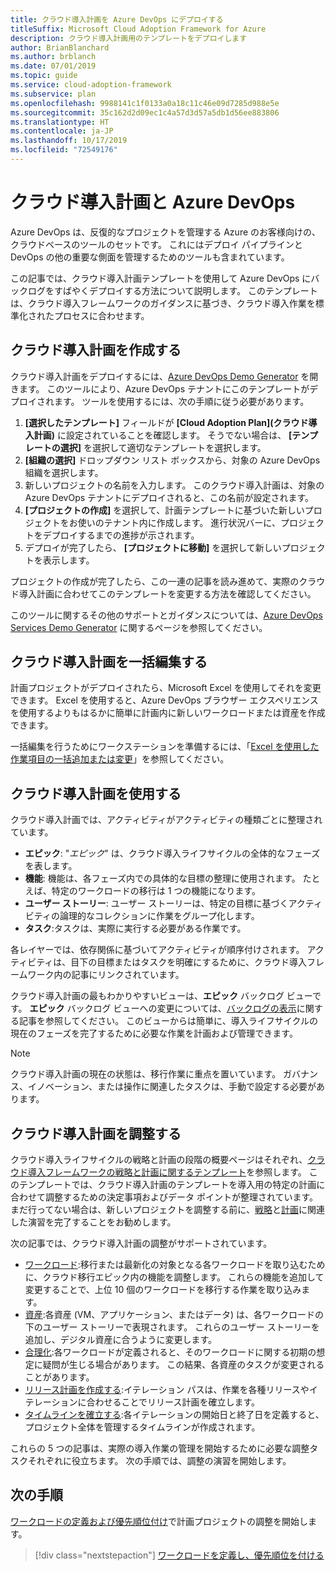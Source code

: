 ```yaml
---
title: クラウド導入計画を Azure DevOps にデプロイする
titleSuffix: Microsoft Cloud Adoption Framework for Azure
description: クラウド導入計画用のテンプレートをデプロイします
author: BrianBlanchard
ms.author: brblanch
ms.date: 07/01/2019
ms.topic: guide
ms.service: cloud-adoption-framework
ms.subservice: plan
ms.openlocfilehash: 9988141c1f0133a0a18c11c46e09d7285d988e5e
ms.sourcegitcommit: 35c162d2d09ec1c4a57d3d57a5db1d56ee883806
ms.translationtype: HT
ms.contentlocale: ja-JP
ms.lasthandoff: 10/17/2019
ms.locfileid: "72549176"
---
```

# <a name="cloud-adoption-plan-and-azure-devops"></a>クラウド導入計画と Azure DevOps

Azure DevOps は、反復的なプロジェクトを管理する Azure のお客様向けの、クラウドベースのツールのセットです。 これにはデプロイ パイプラインと DevOps の他の重要な側面を管理するためのツールも含まれています。 

この記事では、クラウド導入計画テンプレートを使用して Azure DevOps にバックログをすばやくデプロイする方法について説明します。 このテンプレートは、クラウド導入フレームワークのガイダンスに基づき、クラウド導入作業を標準化されたプロセスに合わせます。

## <a name="create-your-cloud-adoption-plan"></a>クラウド導入計画を作成する

クラウド導入計画をデプロイするには、[Azure DevOps Demo Generator](https://aka.ms/adopt/plan/generator) を開きます。 このツールにより、Azure DevOps テナントにこのテンプレートがデプロイされます。 ツールを使用するには、次の手順に従う必要があります。

1. **[選択したテンプレート]** フィールドが **[Cloud Adoption Plan]\(クラウド導入計画\)** に設定されていることを確認します。 そうでない場合は、 **[テンプレートの選択]** を選択して適切なテンプレートを選択します。
2. **[組織の選択]** ドロップダウン リスト ボックスから、対象の Azure DevOps 組織を選択します。
3. 新しいプロジェクトの名前を入力します。 このクラウド導入計画は、対象の Azure DevOps テナントにデプロイされると、この名前が設定されます。
4. **[プロジェクトの作成]** を選択して、計画テンプレートに基づいた新しいプロジェクトをお使いのテナント内に作成します。 進行状況バーに、プロジェクトをデプロイするまでの進捗が示されます。
5. デプロイが完了したら、 **[プロジェクトに移動]** を選択して新しいプロジェクトを表示します。

プロジェクトの作成が完了したら、この一連の記事を読み進めて、実際のクラウド導入計画に合わせてこのテンプレートを変更する方法を確認してください。

このツールに関するその他のサポートとガイダンスについては、[Azure DevOps Services Demo Generator](https://docs.microsoft.com/azure/devops/demo-gen/?toc=%2Fazure%2Fdevops%2Fdemo-gen%2Ftoc.json&bc=%2Fazure%2Fdevops%2Fdemo-gen%2Fbreadcrumb%2Ftoc.json&view=azure-devops) に関するページを参照してください。

## <a name="bulk-edit-the-cloud-adoption-plan"></a>クラウド導入計画を一括編集する

計画プロジェクトがデプロイされたら、Microsoft Excel を使用してそれを変更できます。 Excel を使用すると、Azure DevOps ブラウザー エクスペリエンスを使用するよりもはるかに簡単に計画内に新しいワークロードまたは資産を作成できます。

一括編集を行うためにワークステーションを準備するには、「[Excel を使用した作業項目の一括追加または変更](https://docs.microsoft.com/azure/devops/boards/backlogs/office/bulk-add-modify-work-items-excel?view=azure-devops)」を参照してください。

## <a name="use-the-cloud-adoption-plan"></a>クラウド導入計画を使用する

クラウド導入計画では、アクティビティがアクティビティの種類ごとに整理されています。

- **エピック**: "*エピック*" は、クラウド導入ライフサイクルの全体的なフェーズを表します。
- **機能**: 機能は、各フェーズ内での具体的な目標の整理に使用されます。 たとえば、特定のワークロードの移行は 1 つの機能になります。
- **ユーザー ストーリー**: ユーザー ストーリーは、特定の目標に基づくアクティビティの論理的なコレクションに作業をグループ化します。
- **タスク**:タスクは、実際に実行する必要がある作業です。

各レイヤーでは、依存関係に基づいてアクティビティが順序付けされます。 アクティビティは、目下の目標またはタスクを明確にするために、クラウド導入フレームワーク内の記事にリンクされています。

クラウド導入計画の最もわかりやすいビューは、**エピック** バックログ ビューです。 **エピック** バックログ ビューへの変更については、[バックログの表示](https://docs.microsoft.com/azure/devops/boards/backlogs/define-features-epics?view=azure-devops#view-a-backlog-or-portfolio-backlog)に関する記事を参照してください。 このビューからは簡単に、導入ライフサイクルの現在のフェーズを完了するために必要な作業を計画および管理できます。

> [!NOTE]
> クラウド導入計画の現在の状態は、移行作業に重点を置いています。 ガバナンス、イノベーション、または操作に関連したタスクは、手動で設定する必要があります。

## <a name="align-the-cloud-adoption-plan"></a>クラウド導入計画を調整する

クラウド導入ライフサイクルの戦略と計画の段階の概要ページはそれぞれ、[クラウド導入フレームワークの戦略と計画に関するテンプレート](https://archcenter.blob.core.windows.net/cdn/fusion/readiness/Microsoft-Cloud-Adoption-Framework-Strategy-and-Plan-Template.docx)を参照します。 このテンプレートでは、クラウド導入計画のテンプレートを導入用の特定の計画に合わせて調整するための決定事項およびデータ ポイントが整理されています。 まだ行ってない場合は、新しいプロジェクトを調整する前に、[戦略](../strategy/index.md)と[計画](../plan/index.md)に関連した演習を完了することをお勧めします。

次の記事では、クラウド導入計画の調整がサポートされています。

- [ワークロード](./workloads.md):移行または最新化の対象となる各ワークロードを取り込むために、クラウド移行エピック内の機能を調整します。 これらの機能を追加して変更することで、上位 10 個のワークロードを移行する作業を取り込みます。
- [資産](./assets.md):各資産 (VM、アプリケーション、またはデータ) は、各ワークロードの下のユーザー ストーリーで表現されます。 これらのユーザー ストーリーを追加し、デジタル資産に合うように変更します。
- [合理化](./review-rationalization.md):各ワークロードが定義されると、そのワークロードに関する初期の想定に疑問が生じる場合があります。 この結果、各資産のタスクが変更されることがあります。
- [リリース計画を作成する](./iteration-paths.md):イテレーション パスは、作業を各種リリースやイテレーションに合わせることでリリース計画を確立します。
- [タイムラインを確立する](./timelines.md):各イテレーションの開始日と終了日を定義すると、プロジェクト全体を管理するタイムラインが作成されます。

これらの 5 つの記事は、実際の導入作業の管理を開始するために必要な調整タスクそれぞれに役立ちます。 次の手順では、調整の演習を開始します。

## <a name="next-steps"></a>次の手順

[ワークロードの定義および優先順位付け](./workloads.md)で計画プロジェクトの調整を開始します。

> [!div class="nextstepaction"]
> [ワークロードを定義し、優先順位を付ける](./workloads.md)
